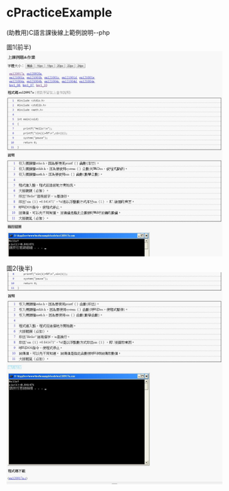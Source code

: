# cPracticeExample
(助教用)C語言課後線上範例說明--php

圖1(前半)
![image](https://raw.githubusercontent.com/yoyo82725/cPracticeExample/master/cPracticeExample.JPG)

圖2(後半)
![image](https://raw.githubusercontent.com/yoyo82725/cPracticeExample/master/cPracticeExample2.JPG)
